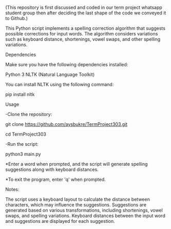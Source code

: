 (This repository is first discussed and coded in our term project whatsapp student group then after deciding the last shape of the code we conveyed it to Github.)


This Python script implements a spelling correction algorithm that suggests possible corrections for input words. The algorithm considers variations such as keyboard distance, shortenings, vowel swaps, and other spelling variations.

Dependencies

Make sure you have the following dependencies installed:

Python 3
NLTK (Natural Language Toolkit)

You can install NLTK using the following command:

pip install nltk

Usage

-Clone the repository:

git clone https://github.com/aysbukre/TermProject303.git

cd TermProject303

-Run the script:

python3 main.py

*Enter a word when prompted, and the script will generate spelling suggestions along with keyboard distances.

*To exit the program, enter 'q' when prompted.

Notes:

The script uses a keyboard layout to calculate the distance between characters, which may influence the suggestions.
Suggestions are generated based on various transformations, including shortenings, vowel swaps, and spelling variations.
Keyboard distances between the input word and suggestions are displayed for each suggestion.

